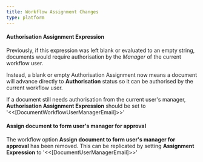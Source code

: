 ```yaml
---
title: Workflow Assignment Changes
type: platform
---
```


#### Authorisation Assignment Expression

Previously, if this expression was left blank or evaluated to an empty string, documents would require authorisation by the *Manager* of the current workflow user.

Instead, a blank or empty Authorisation Assignment now means a document will advance directly to **Authorisation** status so it can be authorised by the current workflow user.

If a document still needs authorisation from the current user's manager, **Authorisation Assignment Expression** should be set to &apos;&lt;&lt;[DocumentWorkflowUserManagerEmail]&gt;&gt;&apos;

#### Assign document to form user's manager for approval

The workflow option **Assign document to form user's manager for approval** has been removed. This can be replicated by setting **Assignment Expression** to &apos;&lt;&lt;[DocumentUserManagerEmail]&gt;&gt;&apos;